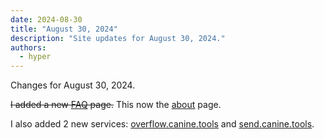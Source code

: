 ```yaml
---
date: 2024-08-30
title: "August 30, 2024"
description: "Site updates for August 30, 2024."
authors:
  - hyper
---
```

Changes for August 30, 2024.
<!-- more -->

~~I added a new [FAQ](../../about/index.md) page.~~ This now the [about](../../about/index.md) page.

I also added 2 new services: [overflow.canine.tools](https://overflow.canine.tools/) and [send.canine.tools](https://send.canine.tools/).